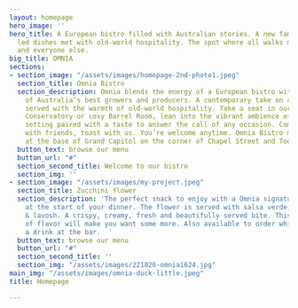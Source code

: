 ```yaml
---
layout: homepage
hero_image: ''
hero_title: A European bistro filled with Australian stories. A new familiar. Produce
  led dishes met with old-world hospitality. The spot where all walks meet. For you
  and everyone else.
big_title: OMNIA
sections:
- section_image: "/assets/images/homepage-2nd-photo1.jpeg"
  section_title: Omnia Bistro
  section_description: Omnia blends the energy of a European bistro with the stories
    of Australia’s best growers and producers. A contemporary take on culinary classics
    served with the warmth of old-world hospitality. Take a seat in our light filled
    Conservatory or cosy Barrel Room, lean into the vibrant ambience of the bar. A
    setting paired with a taste to answer the call of any occasion. Come alone, meet
    with friends, toast with us. You’re welcome anytime. Omnia Bistro makes its home
    at the base of Grand Capitol on the corner of Chapel Street and Toorak Road.
  button_text: browse our menu
  button_url: "#"
  section_second_title: Welcome to our bistro
  section_img: ''
- section_image: "/assets/images/my-project.jpeg"
  section_title: Zucchini flower
  section_description: 'The perfect snack to enjoy with a Omnia signature cocktail
    at the start of your dinner. The flower is served with salsa verde, parmesan custard
    & lavosh. A crispy, creamy, fresh and beautifully served bite. This little explosion
    of flavor will make you want some more. Also available to order whilst enjoying
    a drink at the bar.  '
  button_text: browse our menu
  button_url: "#"
  section_second_title: ''
  section_img: "/assets/images/221026-omnia1624.jpg"
main_img: "/assets/images/omnia-duck-little.jpeg"
title: Homepage

---
```

